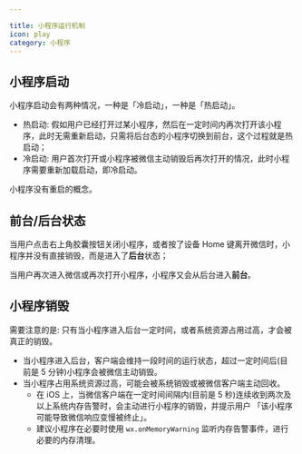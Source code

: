 ```yaml
---

title: 小程序运行机制
icon: play
category: 小程序
---
```


## 小程序启动

小程序启动会有两种情况，一种是「冷启动」，一种是「热启动」。

- 热启动: 假如用户已经打开过某小程序，然后在一定时间内再次打开该小程序，此时无需重新启动，只需将后台态的小程序切换到前台，这个过程就是热启动；
- 冷启动: 用户首次打开或小程序被微信主动销毁后再次打开的情况，此时小程序需要重新加载启动，即冷启动。

小程序没有重启的概念。

## 前台/后台状态

当用户点击右上角胶囊按钮关闭小程序，或者按了设备 Home 键离开微信时，小程序并没有直接销毁，而是进入了**后台**状态；

当用户再次进入微信或再次打开小程序，小程序又会从后台进入**前台**。

## 小程序销毁

需要注意的是: 只有当小程序进入后台一定时间，或者系统资源占用过高，才会被真正的销毁。

- 当小程序进入后台，客户端会维持一段时间的运行状态，超过一定时间后(目前是 5 分钟)小程序会被微信主动销毁。
- 当小程序占用系统资源过高，可能会被系统销毁或被微信客户端主动回收。
  - 在 iOS 上，当微信客户端在一定时间间隔内(目前是 5 秒)连续收到两次及以上系统内存告警时，会主动进行小程序的销毁，并提示用户 「该小程序可能导致微信响应变慢被终止」。
  - 建议小程序在必要时使用 `wx.onMemoryWarning` 监听内存告警事件，进行必要的内存清理。

